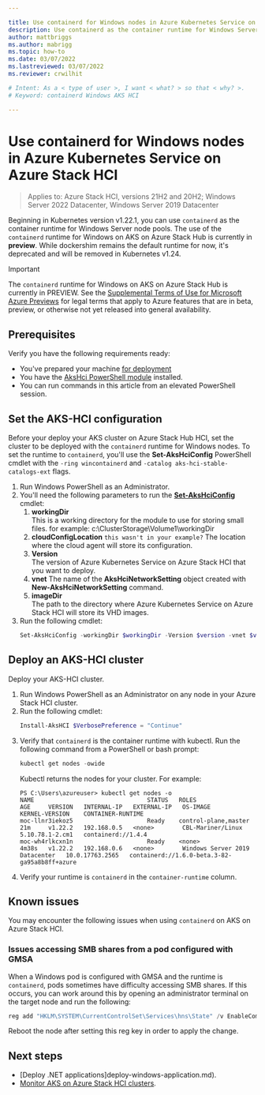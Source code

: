 ```yaml
---

title: Use containerd for Windows nodes in Azure Kubernetes Service on Azure Stack HCI
description: Use containerd as the container runtime for Windows Server node pools on Azure Kubernetes Service on Azure Stack HCI.
author: mattbriggs
ms.author: mabrigg
ms.topic: how-to
ms.date: 03/07/2022
ms.lastreviewed: 03/07/2022
ms.reviewer: crwilhit

# Intent: As a < type of user >, I want < what? > so that < why? >.
# Keyword: containerd Windows AKS HCI

---
```


# Use containerd for Windows nodes in Azure Kubernetes Service on Azure Stack HCI

> Applies to: Azure Stack HCI, versions 21H2 and 20H2; Windows Server 2022 Datacenter, Windows Server 2019 Datacenter

Beginning in Kubernetes version v1.22.1, you can use `containerd` as the container runtime for Windows Server node pools. The use of the `containerd` runtime for Windows on AKS on Azure Stack Hub is currently in **preview**. While dockershim remains the default runtime for now, it's deprecated and will be removed in Kubernetes v1.24.

> [!IMPORTANT]  
> The `containerd` runtime for Windows on AKS on Azure Stack Hub is currently in PREVIEW.
> See the [Supplemental Terms of Use for Microsoft Azure Previews](https://azure.microsoft.com/support/legal/preview-supplemental-terms/) for legal terms that apply to Azure features that are in beta, preview, or otherwise not yet released into general availability.

## Prerequisites

Verify you have the following requirements ready:

- You've prepared your machine [for deployment](/azure-stack/aks-hci/prestage-cluster-service-host-create#step-2-prepare-your-machines-for-deployment)
- You have the [AksHci PowerShell module](./kubernetes-walkthrough-powershell.md#install-the-akshci-powershell-module) installed.
- You can run commands in this article from an elevated PowerShell session.

<!-- 4. H2s 
Required. A how-to article explains how to do a task. The bulk of each H2 should be 
a procedure.
-->

## Set the AKS-HCI configuration

Before your deploy your AKS cluster on Azure Stack Hub HCI, set the cluster to be deployed with the `containerd` runtime for Windows nodes. To set the runtime to `containerd`, you'll use the **Set-AksHciConfig** PowerShell cmdlet with the `-ring wincontainerd` and `-catalog aks-hci-stable-catalogs-ext` flags.

1. Run Windows PowerShell as an Administrator.
1. You'll need the following parameters to run the **[Set-AksHciConfig](./reference/ps/set-akshciconfig.md)** cmdlet:
    1. **workingDir**  
        This is a working directory for the module to use for storing small files. for example: c:\ClusterStorage\Volume1\workingDir
    1. **cloudConfigLocation** `this wasn't in your example?`
        The location where the cloud agent will store its configuration. 
    1. **Version**  
        The version of Azure Kubernetes Service on Azure Stack HCI that you want to deploy. 
    1. **vnet**
        The name of the **AksHciNetworkSetting** object created with **New-AksHciNetworkSetting** command.
    1. **imageDir**  
        The path to the directory where Azure Kubernetes Service on Azure Stack HCI will store its VHD images.
1. Run the following cmdlet:
    ```powershell
    Set-AksHciConfig -workingDir $workingDir -Version $version -vnet $vnet -imageDir $imageStore -skipHostLimitChecks -ring wincontainerd -catalog aks-hci-stable-catalogs-ext
    ```

## Deploy an AKS-HCI cluster

Deploy your AKS-HCI cluster.
1. Run Windows PowerShell as an Administrator on any node in your Azure Stack HCI cluster.
1. Run the following cmdlet:
    ```PowerShell
    Install-AksHCI $VerbosePreference = "Continue"
    ```
1. Verify that `containerd` is the container runtime with kubectl. Run the following command from a PowerShell or bash prompt:
    ```PowerShell
    kubectl get nodes -owide
    ```
    Kubectl returns the nodes for your cluster. For example:
    ```output
    PS C:\Users\azureuser> kubectl get nodes -o 
    NAME                                STATUS   ROLES                  AGE     VERSION   INTERNAL-IP   EXTERNAL-IP   OS-IMAGE                         KERNEL-VERSION    CONTAINER-RUNTIME
    moc-llnr3iekoz5                     Ready    control-plane,master   21m     v1.22.2   192.168.0.5   <none>        CBL-Mariner/Linux                5.10.78.1-2.cm1   containerd://1.4.4
    moc-wh4rlkcxn1n                     Ready    <none>                 4m38s   v1.22.2   192.168.0.6   <none>        Windows Server 2019 Datacenter   10.0.17763.2565   containerd://1.6.0-beta.3-82-ga95a8b8ff+azure
    ```
1. Verify your runtime is `containerd` in the `container-runtime` column.

## Known issues

You may encounter the following issues when using `containerd` on AKS on Azure Stack HCI.

### Issues accessing SMB shares from a pod configured with GMSA
When a Windows pod is configured with GMSA and the runtime is `containerd`, pods sometimes have difficulty accessing SMB shares. If this occurs, you can work around this by opening an administrator terminal on the target node and run the following:

```powershell  
reg add "HKLM\SYSTEM\CurrentControlSet\Services\hns\State" /v EnableCompartmentNamespace /t REG_DWORD /d 1
```

Reboot the node after setting this reg key in order to apply the change.

## Next steps

- [Deploy .NET applications]deploy-windows-application.md).
- [Monitor AKS on Azure Stack HCI clusters](monitor-logging.md).